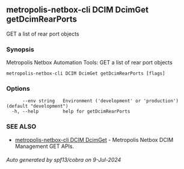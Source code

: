 ## metropolis-netbox-cli DCIM DcimGet getDcimRearPorts

GET a list of rear port objects

### Synopsis


Metropolis Netbox Automation Tools:
  GET a list of rear port objects

```
metropolis-netbox-cli DCIM DcimGet getDcimRearPorts [flags]
```

### Options

```
      --env string   Environment ('development' or 'production') (default "development")
  -h, --help         help for getDcimRearPorts
```

### SEE ALSO

* [metropolis-netbox-cli DCIM DcimGet]()	 - Metropolis Netbox DCIM Management GET APIs.

###### Auto generated by spf13/cobra on 9-Jul-2024
